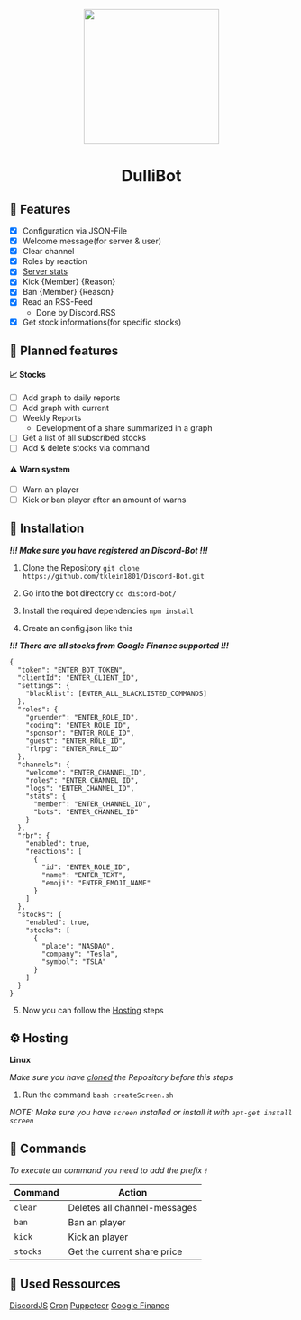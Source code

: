 <p align="center">
  <img src="https://files.dulliag.de/share/qr-code.png" width="240px" height="auto">
</p>

<h1 align="center">
  DulliBot
</h1>

## :rocket: Features

- [x] Configuration via JSON-File
- [x] Welcome message(for server & user)
- [x] Clear channel
- [x] Roles by reaction
- [x] [Server stats](https://files.dulliag.de/share/Discord_AL5lriRcmD.png)
- [x] Kick {Member} {Reason}
- [x] Ban {Member} {Reason}
- [x] Read an RSS-Feed
  - Done by Discord.RSS
- [x] Get stock informations(for specific stocks)

## :calendar: Planned features

#### :chart_with_upwards_trend: Stocks

- [ ] Add graph to daily reports
- [ ] Add graph with current
- [ ] Weekly Reports
  - Development of a share summarized in a graph
- [ ] Get a list of all subscribed stocks
- [ ] Add & delete stocks via command

#### :warning: Warn system

- [ ] Warn an player
- [ ] Kick or ban player after an amount of warns

## :wrench: Installation

_**!!! Make sure you have registered an Discord-Bot !!!**_

1. Clone the Repository `git clone https://github.com/tklein1801/Discord-Bot.git`

2. Go into the bot directory `cd discord-bot/`

3. Install the required dependencies `npm install`

4. Create an config.json like this

_**!!! There are all stocks from Google Finance supported !!!**_

```
{
  "token": "ENTER_BOT_TOKEN",
  "clientId": "ENTER_CLIENT_ID",
  "settings": {
    "blacklist": [ENTER_ALL_BLACKLISTED_COMMANDS]
  },
  "roles": {
    "gruender": "ENTER_ROLE_ID",
    "coding": "ENTER_ROLE_ID",
    "sponsor": "ENTER_ROLE_ID",
    "guest": "ENTER_ROLE_ID",
    "rlrpg": "ENTER_ROLE_ID"
  },
  "channels": {
    "welcome": "ENTER_CHANNEL_ID",
    "roles": "ENTER_CHANNEL_ID",
    "logs": "ENTER_CHANNEL_ID",
    "stats": {
      "member": "ENTER_CHANNEL_ID",
      "bots": "ENTER_CHANNEL_ID"
    }
  },
  "rbr": {
    "enabled": true,
    "reactions": [
      {
        "id": "ENTER_ROLE_ID",
        "name": "ENTER_TEXT",
        "emoji": "ENTER_EMOJI_NAME"
      }
    ]
  },
  "stocks": {
    "enabled": true,
    "stocks": [
      {
        "place": "NASDAQ",
        "company": "Tesla",
        "symbol": "TSLA"
      }
    ]
  }
}
```

5. Now you can follow the [Hosting](#hosting) steps

## :gear: Hosting

**Linux**

_Make sure you have [cloned](#installation) the Repository before this steps_

1. Run the command `bash createScreen.sh`

_NOTE: Make sure you have `screen` installed or install it with `apt-get install screen`_

## :postal_horn: Commands

_To execute an command you need to add the prefix `!`_

| Command  | Action                       |
| -------- | ---------------------------- |
| `clear`  | Deletes all channel-messages |
| `ban`    | Ban an player                |
| `kick`   | Kick an player               |
| `stocks` | Get the current share price  |

## :link: Used Ressources

[DiscordJS](https://discord.com/developers/docs/intro)
[Cron](https://www.npmjs.com/package/cron)
[Puppeteer](https://www.npmjs.com/package/puppeteer)
[Google Finance](https://www.google.com/finance)
